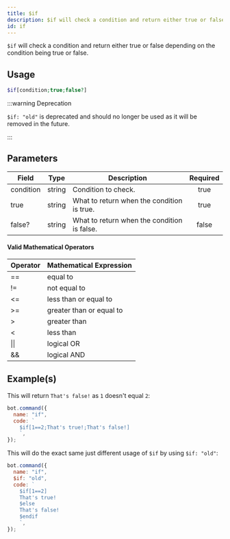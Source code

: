 ```yaml
---
title: $if
description: $if will check a condition and return either true or false depending on the condition being true or false.
id: if
---
```


`$if` will check a condition and return either true or false depending on the condition being true or false.

## Usage

```php
$if[condition;true;false?]
```

:::warning Deprecation

`$if: "old"` is deprecated and should no longer be used as it will be removed in the future.

:::

## Parameters

| Field     | Type   | Description                                 | Required |
| --------- | ------ | ------------------------------------------- | :------: |
| condition | string | Condition to check.                         |   true   |
| true      | string | What to return when the condition is true.  |   true   |
| false?    | string | What to return when the condition is false. |  false   |

#### Valid Mathematical Operators

| Operator | Mathematical Expression  |
| -------- | ------------------------ |
| ==       | equal to                 |
| !=       | not equal to             |
| <=       | less than or equal to    |
| \>=      | greater than or equal to |
| \>       | greater than             |
| <        | less than                |
| \|\|     | logical OR               |
| &&       | logical AND              |

## Example(s)

This will return `That's false!` as `1` doesn't equal `2`:

```javascript
bot.command({
  name: "if",
  code: `
    $if[1==2;That's true!;That's false!]
    `,
});
```

This will do the exact same just different usage of `$if` by using `$if: "old"`:

```javascript
bot.command({
  name: "if",
  $if: "old",
  code: `
    $if[1==2]
    That's true!
    $else
    That's false!
    $endif
    `,
});
```

